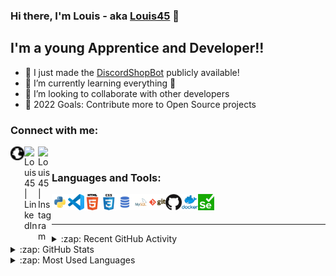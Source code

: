### Hi there, I'm Louis - aka [Louis45][website] 👋 

## I'm a young Apprentice and Developer!!

- 🔭 I just made the [DiscordShopBot](https://github.com/Luois45/DiscordShopBot) publicly available!
- 🌱 I’m currently learning everything 🤣
- 👯 I’m looking to collaborate with other developers
- 🥅 2022 Goals: Contribute more to Open Source projects

### Connect with me:

[<img align="left" alt="linktree.louis45.de" width="22px" src="https://raw.githubusercontent.com/iconic/open-iconic/master/svg/globe.svg" />][website]
[<img align="left" alt="Louis45 | LinkedIn" width="22px" src="https://cdn.jsdelivr.net/npm/simple-icons@v3/icons/linkedin.svg" />][linkedin]
[<img align="left" alt="Louis45 | Instagram" width="22px" src="https://cdn.jsdelivr.net/npm/simple-icons@v3/icons/instagram.svg" />][instagram]

<br />

### Languages and Tools:

[<img align="left" alt="Python" width="26px" src="https://raw.githubusercontent.com/github/explore/80688e429a7d4ef2fca1e82350fe8e3517d3494d/topics/python/python.png" />](https://github.com/topics/python)
[<img align="left" alt="Visual Studio Code" width="26px" src="https://raw.githubusercontent.com/github/explore/bbd48b997e8d0bef63f676eca4da5e1f76487b56/topics/visual-studio-code/visual-studio-code.png" />](https://github.com/topics/visual-studio-code)
[<img align="left" alt="HTML" width="26px" src="https://raw.githubusercontent.com/github/explore/80688e429a7d4ef2fca1e82350fe8e3517d3494d/topics/html/html.png" />](https://github.com/topics/html)
[<img align="left" alt="CSS" width="26px" src="https://raw.githubusercontent.com/github/explore/80688e429a7d4ef2fca1e82350fe8e3517d3494d/topics/css/css.png" />](https://github.com/topics/css)
[<img align="left" alt="SQL" width="26px" src="https://raw.githubusercontent.com/github/explore/80688e429a7d4ef2fca1e82350fe8e3517d3494d/topics/sql/sql.png" />](https://github.com/topics/sql)
[<img align="left" alt="MySQL" width="26px" src="https://raw.githubusercontent.com/github/explore/80688e429a7d4ef2fca1e82350fe8e3517d3494d/topics/mysql/mysql.png" />](https://github.com/topics/mysql)
[<img align="left" alt="Git" width="26px" src="https://raw.githubusercontent.com/github/explore/80688e429a7d4ef2fca1e82350fe8e3517d3494d/topics/git/git.png" />](https://github.com/topics/git)
[<img align="left" alt="GitHub" width="26px" src="https://raw.githubusercontent.com/github/explore/78df643247d429f6cc873026c0622819ad797942/topics/github/github.png" />](https://github.com/topics/github)
[<img align="left" alt="GitHub" width="26px" src="https://raw.githubusercontent.com/github/explore/80688e429a7d4ef2fca1e82350fe8e3517d3494d/topics/docker/docker.png" />](https://github.com/topics/docker)
[<img align="left" alt="Selenium" width="26px" src="https://raw.githubusercontent.com/github/explore/6c7084bb772f6fabaae377f5ae4a607594234ee6/topics/selenium/selenium.png" />](https://github.com/topics/selenium)

<br />
<br />

---

<details>
  <summary>:zap: Recent GitHub Activity</summary>
  
<!--START_SECTION:activity-->
1. 🗣 Commented on [#205](https://github.com/MrPowerScripts/reddit-karma-farming-bot/issues/205) in [MrPowerScripts/reddit-karma-farming-bot](https://github.com/MrPowerScripts/reddit-karma-farming-bot)
2. 🗣 Commented on [#2813](https://github.com/github/explore/issues/2813) in [github/explore](https://github.com/github/explore)
3. 🗣 Commented on [#2813](https://github.com/github/explore/issues/2813) in [github/explore](https://github.com/github/explore)
4. 🗣 Commented on [#2813](https://github.com/github/explore/issues/2813) in [github/explore](https://github.com/github/explore)
5. 🗣 Commented on [#2813](https://github.com/github/explore/issues/2813) in [github/explore](https://github.com/github/explore)
6. 🗣 Commented on [#21](https://github.com/Luois45/DiscordShopBot/issues/21) in [Luois45/DiscordShopBot](https://github.com/Luois45/DiscordShopBot)
7. ❗️ Reopened issue [#21](https://github.com/Luois45/DiscordShopBot/issues/21) in [Luois45/DiscordShopBot](https://github.com/Luois45/DiscordShopBot)
8. ❗️ Closed issue [#21](https://github.com/Luois45/DiscordShopBot/issues/21) in [Luois45/DiscordShopBot](https://github.com/Luois45/DiscordShopBot)
9. 🗣 Commented on [#21](https://github.com/Luois45/DiscordShopBot/issues/21) in [Luois45/DiscordShopBot](https://github.com/Luois45/DiscordShopBot)
10. ❗️ Closed issue [#20](https://github.com/Luois45/DiscordShopBot/issues/20) in [Luois45/DiscordShopBot](https://github.com/Luois45/DiscordShopBot)
<!--END_SECTION:activity-->
  
</details>

<details>
  <summary>:zap: GitHub Stats</summary>
  <a href="https://github.com/Luois45?tab=repositories">
    <img align="center" alt="Louis45's GitHub Stats" src="https://github-readme-stats.vercel.app/api?username=Luois45&count_private=true&theme=tokyonight&show_icons=true" />
  </a>
</details>

<details>
  <summary>:zap: Most Used Languages</summary>
  <a href="https://github.com/Luois45?tab=repositories">
    <img align="center" alt="Louis45's Most Used Languages" src="https://github-readme-stats.vercel.app/api/top-langs/?username=Luois45&count_private=true&theme=tokyonight&layout=compact" />
  </a>
</details>

[website]: https://linktree.louis45.de/
[instagram]: https://rebrand.ly/instagram-45
[linkedin]: https://rebrand.ly/linkedin-45
